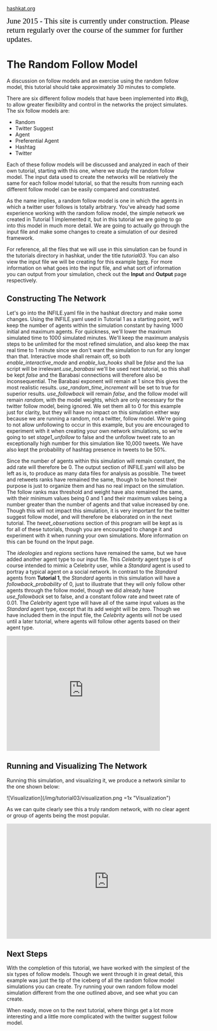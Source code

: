 [hashkat.org](http://hashkat.org)

<span style="color:black; font-family:Georgia; font-size:1.5em;">June 2015 - This site is currently under construction. Please return regularly over the course of the summer for further updates. </span>

# The Random Follow Model

A discussion on follow models and an exercise using the random follow model, this tutorial should take approximately 30 minutes to complete.

There are six different follow models that have been implemented into #k@, to allow greater flexibility and control in the networks the project simulates.
The six follow models are:

* Random
* Twitter Suggest
* Agent
* Preferential Agent
* Hashtag
* Twitter

Each of these follow models will be discussed and analyzed in each of their own tutorial, starting with this one, where we study the random follow model.
The input data used to create the networks will be relatively the same for each follow model tutorial, so that the results from running each different follow model
can be easily compared and constrasted.

As the name implies, a random follow model is one in which the agents in which a twitter user follows is totally arbitrary.
You've already had some experience working with the random follow model, the simple network we created in Tutorial 1 implemented it,
but in this tutorial we are going to go into this model in much more detail. We are going to actually go through the input file and make some changes
to create a simulation of our desired framework.

For reference, all the files that we will use in this simulation can be found in the tutorials directory in hashkat, under the title *tutorial03*.
You can also view the input file we will be creating for this example [here](https://github.com/hashkat/hashkat/blob/master/tutorials/tutorial03/INFILE.yaml).
For more information on what goes into the input file, and what sort of information you can output from your simulation, check out the **Input** and
**Output** page respectively.

## Constructing The Network

Let's go into the INFILE.yaml file in the hashkat directory and make some changes. Using the INFILE.yaml used in Tutorial 1 as a starting point,
we'll keep the number of agents within the
simulation constant by having 1000 initial and maximum agents. For quickness, we'll lower the maximum simulated time to 1000 simulated minutes.
We'll keep the maximum analysis steps to be unlimited for the most refined simulation, and also keep the max real time to 1 minute since we don't 
want the simulation to run for any longer than that. Interactive mode shall remain off, so both *enable_interactive_mode* and
*enable_lua_hooks* shall be *false* and the lua script will be irrelevant.*use_barabasi* we'll be used next tutorial,
so this shall be kept *false* and the Barabasi connections will therefore also be inconsequential.
The Barabasi exponent will remain at 1 since this gives the most realistic results. *use_random_time_increment* will be set to true
for superior results. *use_followback* will remain *false*, and the follow model will remain *random*, with the model weights,
which are only necessary for the twitter follow model, being ignored. We set them all to 0 for this example just for clarity,
but they will have no impact on this simulation either way because we are running a random, not a twitter, follow model.
We're going to not allow unfollowing to occur in this example,
but you are encouraged to experiment with it when creating your own network simulations, so we're going to set *stage1_unfollow* to false
and the unfollow tweet rate to an exceptionally high number for this simulation like 10,000 tweets.
We have also kept the probability of hashtag presence in tweets to be 50%.

Since the number of agents within this simulation will remain constant, the add rate will therefore be 0. The output section of INFILE.yaml
will also be left as is, to produce as many data files for analysis as possible. The tweet and retweets ranks have remained the same,
though to be honest their purpose is just to organize them and has no real impact on the simulation. The follow ranks max threshold
and weight have also remained the same, with their minimum values being 0 and 1 and their maximum values being a number greater than the number of agents
and that value increased by one. Though this will not impact this simulation, it is very important for the twitter suggest follow model, and will therefore be
elaborated on in the next tutorial. The *tweet_observations*
section of this program will be kept as is for all of these tutorials, though you are encouraged to change it and experiment with it
when running your own simulations. More information on this can be found on the Input page.

The *ideologies* and *regions* sections have remained the same, but we have added another agent type to our input file. This *Celebrity* agent type is of course intended to mimic a Celebrity user, while a
*Standard* agent is used to portray a typical agent on a social network. In contrast to the *Standard* agents from **Tutorial 1**, the *Standard* agents in this
simulation will have a *followback_probability* of 0, just to illustrate that they will only follow other agents through the follow model, though we did already have *use_followback* set to false,
and a constant follow rate and tweet rate of 0.01. The *Celebrity* agent type will have all of the same input values as the
*Standard* agent type, except that its add weight will be zero. Though we have included them in the input file, the *Celebrity* agents will not be used until a later
tutorial, where agents will follow other agents based on their agent type.  

<iframe width="420" height="315" src="https://www.youtube.com/embed/k6s25BWN4d8" frameborder="0" allowfullscreen></iframe>

## Running and Visualizing The Network

Running this simulation, and visualizing it, we produce a network similar to the one shown below: 

![Visualization](/img/tutorial03/visualization.png =1x  "Visualization")

As we can quite clearly see this a truly random network, with no clear agent or group of agents being the most popular.

<iframe width="560" height="315" src="https://www.youtube.com/embed/6-GtOReq6Cg" frameborder="0" allowfullscreen></iframe>

## Next Steps

With the completion of this tutorial, we have worked with the simplest of the six types of follow models.
Though we went through it in great detail, this example was just the tip of the iceberg of all the random follow model simulations you can
create. Try running your own random follow model simulation different from the one outlined above, and see what you can create.

When ready, move on to the next tutorial, where things get a lot more interesting and a little more complicated with the
twitter suggest follow model.
